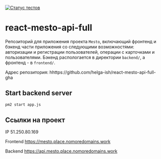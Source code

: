 [![Статус тестов](../../actions/workflows/tests.yml/badge.svg)](../../actions/workflows/tests.yml)

# react-mesto-api-full
Репозиторий для приложения проекта `Mesto`, включающий фронтенд и бэкенд части приложения со следующими возможностями: авторизации и регистрации пользователей, операции с карточками и пользователями. Бэкенд распологается в директории `backend/`, а фронтенд - в `frontend/`. 

Адрес репозитория: hhttps://github.com/helga-ish/react-mesto-api-full-gha

## Start backend server

```bash
pm2 start app.js
```

## Ссылки на проект

IP 51.250.80.169

Frontend https://mesto.place.nomoredomains.work

Backend https://api.mesto.place.nomoredomains.work
